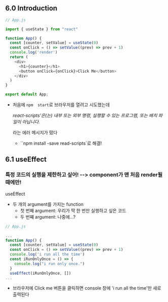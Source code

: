 ## 6.0 Introduction

```js
// App.js

import { useState } from "react"

function App() {
  const [counter, setValue] = useState(0)
  const onClick = () => setValue((prev) => prev + 1)
  console.log('render')
  return (
    <div>
      <h1>{counter}</h1>
      <button onClick={onClick}>Click Me</button>
    </div>
  )
}

export default App;
```

- 처음에 `npm  start`로 브라우저를 열려고 시도했는데 

  *react-scripts'은(는) 내부 또는 외부 명령, 실행할 수 있는 프로그램, 또는 배치 파일이 아닙니다.*

  라는 에러 메시지가 떴다

  - ``npm install -save read-scripts`로 해결!





## 6.1 useEffect

### 특정 코드의 실행을 제한하고 싶어! --> component가 맨 처음 render될 때에만!

useEffect

- 두 개의 argument를 가지는 function
  - 첫 번째 argument: 우리가 딱 한 번만 실행하고 싶은 코드
  - 두 번쨰 argument: 나중에...?

```js
// App.js

...
function App() {
  const [counter, setValue] = useState(0)
  const onClick = () => setValue((prev) => prev + 1)
  console.log('i run all the time')
  const iRunOnlyOnce = () => {
    console.log("i run only once.")
  }
  useEffect(iRunOnlyOnce, [])
...

```

- 브라우저에 Click me 버튼을 클릭하면 console 창에 'i run all the time'만 새로 출력된다

